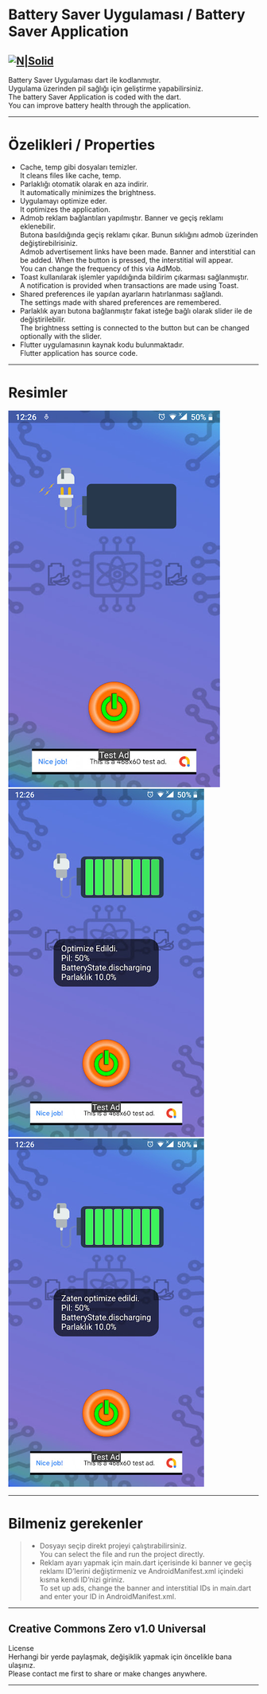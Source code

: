<h1 class="code-line" data-line-start=0 data-line-end=1 ><a id="Battery_Saver_Uygulamas_0"></a>Battery Saver Uygulaması / Battery Saver Application</h1>
<h2 class="code-line" data-line-start=2 data-line-end=4 ><a id="NSolidhttpsplaylhgoogleusercontentcom4ChxU_bzuJe8ix7IC7fYOq5xH3rtDjDMFogy4NsF6l8jNH9Q_G7zQUWoZtWvkliyww2247h1264rwhttpwwwartistscompanydigital_2"></a><a href="http://www.artistscompany.digital/"><img src="https://play-lh.googleusercontent.com/4ChxU_bzuJe8ix7IC7fYOq5xH3rtDjDMFogy4NsF6l8jNH9Q_G7z-QUWoZtWvkliyw=w2247-h1264-rw" alt="N|Solid"></a></h2>
<p class="has-line-data" data-line-start="4" data-line-end="6">Battery Saver Uygulaması dart ile kodlanmıştır.<br>
Uygulama üzerinden pil sağlığı için geliştirme yapabilirsiniz.<br>
The battery Saver Application is coded with the dart.<br>
You can improve battery health through the application.</p>
<hr>
<h1 class="code-line" data-line-start=7 data-line-end=8 ><a id="zelikleri_7"></a>Özelikleri / Properties</h1>
<ul>
<li class="has-line-data" data-line-start="9" data-line-end="10">Cache, temp gibi dosyaları temizler.<br>
It cleans files like cache, temp.</li>
<li class="has-line-data" data-line-start="10" data-line-end="11">Parlaklığı otomatik olarak en aza indirir.<br>
It automatically minimizes the brightness.</li>
<li class="has-line-data" data-line-start="11" data-line-end="12">Uygulamayı optimize eder.<br>
It optimizes the application.</li>
<li class="has-line-data" data-line-start="12" data-line-end="14">Admob reklam bağlantıları yapılmıştır. Banner ve geçiş reklamı eklenebilir.<br>
Butona basıldığında geçiş reklamı çıkar. Bunun sıklığını admob üzerinden değiştirebilrisiniz.<br>
Admob advertisement links have been made. Banner and interstitial can be added. When the button is pressed, the interstitial will appear.<br>
You can change the frequency of this via AdMob.</li>
<li class="has-line-data" data-line-start="14" data-line-end="15">Toast kullanılarak işlemler yapıldığında bildirim çıkarması sağlanmıştır.<br>
A notification is provided when transactions are made using Toast.</li>
<li class="has-line-data" data-line-start="15" data-line-end="16">Shared preferences ile yapılan ayarların hatırlanması sağlandı.<br>
The settings made with shared preferences are remembered.</li>
<li class="has-line-data" data-line-start="16" data-line-end="17">Parlaklık ayarı butona bağlanmıştır fakat isteğe bağlı olarak slider ile de değiştirilebilir.<br>
The brightness setting is connected to the button but can be changed optionally with the slider.</li>
<li class="has-line-data" data-line-start="17" data-line-end="18">Flutter uygulamasının kaynak kodu bulunmaktadır.<br>
Flutter application has source code.</li>
</ul>
<hr>
<h1 class="code-line" data-line-start=19 data-line-end=20 ><a id="Resimler_19"></a>Resimler</h1>
<p class="has-line-data" data-line-start="20" data-line-end="23"><img src="https://raw.githubusercontent.com/creosB/Battery-Saver/main/resim1.jpg" alt="N|Solid"><br>
<img src="https://raw.githubusercontent.com/creosB/Battery-Saver/main/resim2.jpg" alt="N|Solid"><br>
<img src="https://raw.githubusercontent.com/creosB/Battery-Saver/main/resim3.jpg" alt="N|Solid"></p>
<hr>
<h1 class="code-line" data-line-start=24 data-line-end=25 ><a id="Bilmeniz_gerekenler_24"></a>Bilmeniz gerekenler</h1>
<blockquote>
<ul>
<li class="has-line-data" data-line-start="25" data-line-end="26">Dosyayı seçip direkt projeyi çalıştırabilirsiniz.<br>
You can select the file and run the project directly.</li>
<li class="has-line-data" data-line-start="26" data-line-end="27">Reklam ayarı yapmak için main.dart içerisinde ki banner ve geçiş reklamı ID’lerini değiştirmeniz ve AndroidManifest.xml içindeki kısma kendi ID’nizi giriniz.<br>
To set up ads, change the banner and interstitial IDs in main.dart and enter your ID in AndroidManifest.xml.</li>
</ul>
</blockquote>
<hr>
<h2 class="code-line" data-line-start=23 data-line-end=25 ><a id="Creative_Commons_Zero_v10_Universal_23"></a>Creative Commons Zero v1.0 Universal</h2>
<p class="has-line-data" data-line-start="28" data-line-end="30">License<br>
Herhangi bir yerde paylaşmak, değişiklik yapmak için öncelikle bana ulaşınız.<br>
Please contact me first to share or make changes anywhere.</p>
<hr>
